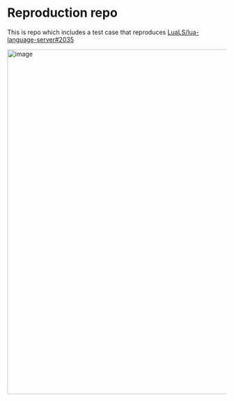 # Reproduction repo

This is repo which includes a test case that reproduces
[LuaLS/lua-language-server#2035](https://github.com/LuaLS/lua-language-server/issues/2035)

<img width="791" alt="image" src="https://github.com/LuaLS/lua-language-server/assets/145113/d9c83432-26fe-41c4-888c-ebbe30ba4873">
